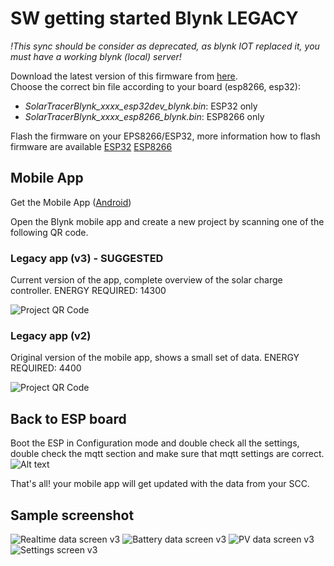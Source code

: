 # SW getting started Blynk LEGACY


*!This sync should be consider as deprecated, as blynk IOT replaced it, you must have a working blynk (local) server!*

Download the latest version of this firmware from [here](https://github.com/Bettapro/Solar-Tracer-Blynk-V3/releases/latest).  
Choose the correct bin file according to your board (esp8266, esp32):
- *SolarTracerBlynk_xxxx_esp32dev_blynk.bin*: ESP32 only
- *SolarTracerBlynk_xxxx_esp8266_blynk.bin*: ESP8266 only

Flash the firmware on your EPS8266/ESP32, more information how to flash firmware are available [ESP32](esp32.md#how-to-flash) [ESP8266](esp8266.md#how-to-flash)

## Mobile App

Get the Mobile App ([Android](https://www.apkmirror.com/apk/blynk-inc/blynk-legacy/blynk-legacy-2-27-34-release/blynk-legacy-2-27-34-android-apk-download/))

Open the Blynk mobile app and create a new project by scanning one of the following QR code.

### Legacy app (v3) - SUGGESTED
Current version of the app, complete overview of the solar charge controller. ENERGY REQUIRED: 14300

![Project QR Code](../images/blynk-app-qr-code_v3_blynkcloud.png)

### Legacy app (v2)
Original version of the mobile app, shows a small set of data. ENERGY REQUIRED: 4400

![Project QR Code](../images/blynk-app-qr-code.png)

## Back to ESP board

Boot the ESP in Configuration mode and double check all the settings, double check the mqtt section and make sure that mqtt settings are correct.  
![Alt text](../images/wifi_manager_config.png)

That's all! your mobile app will get updated with the data from your SCC.

## Sample screenshot

![Realtime data screen v3](images/screenshot-blynk_v3_realtime.png)
![Battery data screen v3](images/screenshot-blynk_v3_battery.png)
![PV data screen v3](images/screenshot-blynk_v3_pv.png)
![Settings screen v3](images/screenshot-blynk_v3_settings.png)

